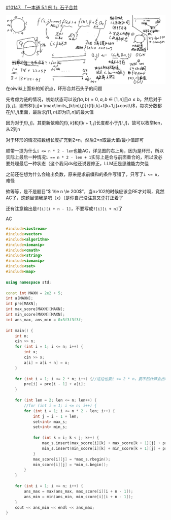 [#10147. 「一本通 5.1 例 1」石子合并](https://loj.ac/p/10147)

![photo](../../photo/10147石子合并.png)
在oiwiki上面补的知识点，环形合并石头子的问题

先考虑为链的情况，初始状态可以设$f(a,b)=0,a,b\in [1,n]$且$a\leq b$。然后对于$f[i,j]$，则有$f[i,j]= \max\limits_{k\in[i,j)}\{f[i,k]+f[k+1,j]+cost\}$，每次分数都在$f(i,j)$里面，最后求$f(1,n)$即为$[1,n]$的最大值

因为对于$f[i,j]$，其更新依赖的$f[i,k]$和$f[k+1,j]$长度都小于$f[i,j]$，故可以枚举len，从2到n

对于环形的情况把数组长度扩充到2\*n，然后2\*n取最大值/最小值即可

顺带一提为什么`i <= n * 2 - len`也能AC，详见图的右上角，因为是环形，所以实际上最后一种情况`i == n * 2 - len + 1`实际上是会与前面重合的，所以没必要处理最后一种状态（这个我问ds他还说要修正，LLM还是思维能力欠佳

之前还在想为什么会输出负数，原来是求前缀和的条件写错了，只写了`i <= n`，难怪

欸等等，是不是题目"$ 1\le n \le 200$”，当n>102的时候应该会RE才对啊，竟然AC了，这题目骗我是吧（x）（是你自己没注意又歪打正着了

还有注意输出是`f[i][i + n - 1]`，不要写成`f[i][i + n]`了

AC
```c++
#include<iostream>
#include<vector>
#include<algorithm>
#include<iomanip>
#include<cmath>
#include<string>
#include<iomanip>
#include<set>
#include<map>

using namespace std;

const int MAXN = 2e2 + 5;
int a[MAXN];
int pre[MAXN];
int max_score[MAXN][MAXN];
int min_score[MAXN][MAXN];
int ans_max, ans_min = 0x3f3f3f3f;

int main() {
	int n;
	cin >> n;
	for (int i = 1; i <= n; i++) {
		int x;
		cin >> x;
		a[i] = a[i + n] = x;
	}

	for (int i = 1; i <= 2 * n; i++) {//这边也要i <= 2 * n，要不然计算会出现错误
		pre[i] = pre[i - 1] + a[i];
	}

	for (int len = 2; len <= n; len++) {
		//for (int i = 1; i <= n; i++) {
		for (int i = 1; i <= n * 2 - len; i++) {
			int j = i - 1 + len;
			set<int> max_s;
			set<int> min_s;

			for (int k = i; k < j; k++) {
				max_s.insert(max_score[i][k] + max_score[k + 1][j] + pre[j] - pre[i - 1]);
				min_s.insert(min_score[i][k] + min_score[k + 1][j] + pre[j] - pre[i - 1]);
			}
			max_score[i][j] = *max_s.rbegin();
			min_score[i][j] = *min_s.begin();
		}
	}
	
	for (int i = 1; i <= n; i++) {
		ans_max = max(ans_max, max_score[i][i + n - 1]);
		ans_min = min(ans_min, min_score[i][i + n - 1]);
	}
	cout << ans_min << endl << ans_max;
}
```
